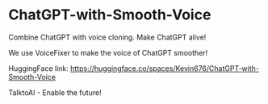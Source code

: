 # ChatGPT-with-Smooth-Voice
Combine ChatGPT with voice cloning. Make ChatGPT alive!

We use VoiceFixer to make the voice of ChatGPT smoother!

HuggingFace link: https://huggingface.co/spaces/Kevin676/ChatGPT-with-Smooth-Voice

TalktoAI - Enable the future!
